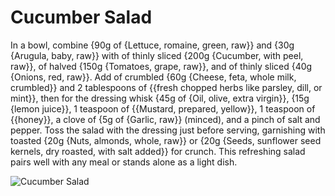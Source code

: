 # Cucumber Salad

In a bowl, combine {90g of {Lettuce, romaine, green, raw}} and {30g {Arugula, baby, raw}} with  of thinly sliced {200g {Cucumber, with peel, raw}}, of halved {150g {Tomatoes, grape, raw}}, and of thinly sliced  {40g {Onions, red, raw}}. Add of crumbled {60g {Cheese, feta, whole milk, crumbled}} and 2 tablespoons of {{fresh chopped herbs like parsley, dill, or mint}}, then for the dressing whisk {45g of {Oil, olive, extra virgin}}, {15g {lemon juice}}, 1 teaspoon of {{Mustard, prepared, yellow}}, 1 teaspoon of {{honey}}, a clove of {5g of {Garlic, raw}} (minced), and a pinch of salt and pepper. Toss the salad with the dressing just before serving, garnishing with toasted {20g {Nuts, almonds, whole, raw}} or {20g {Seeds, sunflower seed kernels, dry roasted, with salt added}} for crunch. This refreshing salad pairs well with any meal or stands alone as a light dish. 

![Cucumber Salad](../../MealPlanner/meals/images/cucumbersalad.jpg)